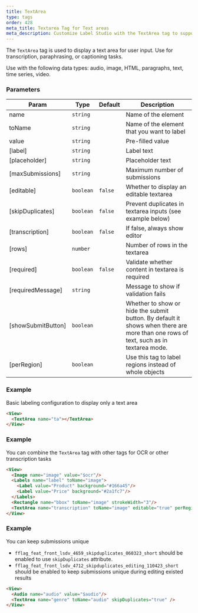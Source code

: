 ```yaml
---
title: TextArea
type: tags
order: 428
meta_title: Textarea Tag for Text areas
meta_description: Customize Label Studio with the TextArea tag to support audio transcription, image captioning, and OCR tasks for machine learning and data science projects.
---
```


The `TextArea` tag is used to display a text area for user input. Use for transcription, paraphrasing, or captioning tasks.

Use with the following data types: audio, image, HTML, paragraphs, text, time series, video.

### Parameters

| Param | Type | Default | Description |
| --- | --- | --- | --- |
| name | <code>string</code> |  | Name of the element |
| toName | <code>string</code> |  | Name of the element that you want to label |
| value | <code>string</code> |  | Pre-filled value |
| [label] | <code>string</code> |  | Label text |
| [placeholder] | <code>string</code> |  | Placeholder text |
| [maxSubmissions] | <code>string</code> |  | Maximum number of submissions |
| [editable] | <code>boolean</code> | <code>false</code> | Whether to display an editable textarea |
| [skipDuplicates] | <code>boolean</code> | <code>false</code> | Prevent duplicates in textarea inputs (see example below) |
| [transcription] | <code>boolean</code> | <code>false</code> | If false, always show editor |
| [rows] | <code>number</code> |  | Number of rows in the textarea |
| [required] | <code>boolean</code> | <code>false</code> | Validate whether content in textarea is required |
| [requiredMessage] | <code>string</code> |  | Message to show if validation fails |
| [showSubmitButton] | <code>boolean</code> |  | Whether to show or hide the submit button. By default it shows when there are more than one rows of text, such as in textarea mode. |
| [perRegion] | <code>boolean</code> |  | Use this tag to label regions instead of whole objects |

### Example

Basic labeling configuration to display only a text area

```html
<View>
  <TextArea name="ta"></TextArea>
</View>
```
### Example

You can combine the `TextArea` tag with other tags for OCR or other transcription tasks

```html
<View>
  <Image name="image" value="$ocr"/>
  <Labels name="label" toName="image">
    <Label value="Product" background="#166a45"/>
    <Label value="Price" background="#2a1fc7"/>
  </Labels>
  <Rectangle name="bbox" toName="image" strokeWidth="3"/>
  <TextArea name="transcription" toName="image" editable="true" perRegion="true" required="true" maxSubmissions="1" rows="5" placeholder="Recognized Text" displayMode="region-list"/>
</View>
```
### Example

You can keep submissions unique
 - `fflag_feat_front_lsdv_4659_skipduplicates_060323_short` should be enabled to use `skipDuplicates` attribute.
 - `fflag_feat_front_lsdv_4712_skipduplicates_editing_110423_short` should be enabled to keep submissions unique during editing existed results

```html
<View>
  <Audio name="audio" value="$audio"/>
  <TextArea name="genre" toName="audio" skipDuplicates="true" />
</View>
```
